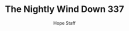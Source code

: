 ---
image: /assets/img/nwd/337_nwd_john_3_17_nlt.png
title: The Nightly Wind Down 337
categories:
  - The Nightly Wind Down
author: Hope Staff
notes: The Nightly Wind Down 337
embed: >-
  EMBED_GOES_HERE
transcript: >-
  SOME LINES OF TEXT START HERE
---